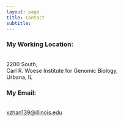 ```yaml
---
layout: page
title: Contact
subtitle:
---
```


### My Working Location:
<br />2200 South, 
<br />Carl R. Woese Institute for Genomic Biology, 
<br />Urbana, IL

### My Email:
<br />xzhan139@illinois.edu

